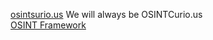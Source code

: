 [osintsurio.us](https://www.osintcurio.us/) We will always be OSINTCurio.us <br />
[OSINT Framework](https://osintframework.com/)
